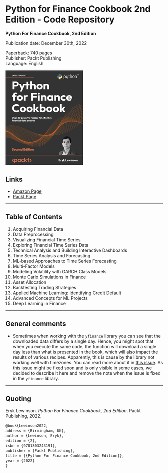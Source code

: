 # Python for Finance Cookbook 2nd Edition - Code Repository

**Python For Finance Cookbook, 2nd Edition**  

Publication date: December 30th, 2022

Paperback: 740 pages  
Publisher: Packt Publishing  
Language: English

[<img src="./.img/book_cover.png" width="248">]()

## Links

- [Amazon Page](https://amzn.to/3YYJPG6)
- [Packt Page](https://www.packtpub.com/product/python-for-finance-cookbook-second-edition/9781803243191)

--- 

## Table of Contents

1. Acquiring Financial Data
2. Data Preprocessing
3. Visualizing Financial Time Series
4. Exploring Financial Time Series Data
5. Technical Analysis and Building Interactive Dashboards
6. Time Series Analysis and Forecasting  
7. ML-based Approaches to Time Series Forecasting
8. Multi-Factor Models
9. Modeling Volatility with GARCH Class Models
10. Monte Carlo Simulations in Finance
11. Asset Allocation
12. Backtesting Trading Strategies
13. Applied Machine Learning: Identifying Credit Default
14. Advanced Concepts for ML Projects
15. Deep Learning in Finance

--- 

## General comments

* Sometimes when working with the `yfinance` library you can see that the downloaded data differs by a single day. Hence, you might spot that when you execute the same code, the function will download a single day less than what is presented in the book, which will also impact the results of various recipes. Apparently, this is cause by the library not working well with timezones. You can read more about it in [this issue](https://github.com/ranaroussi/yfinance/issues/1036). As this issue might be fixed soon and is only visible in some cases, we decided to describe it here and remove the note when the issue is fixed in the `yfinance` library.

--- 

## Quoting 

Eryk Lewinson. *Python For Finance Cookbook, 2nd Edition*. Packt Publishing, 2022.

    @book{Lewinson2022,  
    address = {Birmingham, UK},  
    author = {Lewinson, Eryk},  
    edition = {2},  
    isbn = {9781803243191},   
    publisher = {Packt Publishing},  
    title = {{Python For Finance Cookbook, 2nd Edition}},  
    year = {2022}  
    }